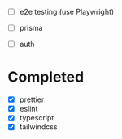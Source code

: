 - [ ] e2e testing (use Playwright)
- [ ] prisma
- [ ] auth


# Completed
- [x] prettier
- [x] eslint
- [x] typescript
- [x] tailwindcss
